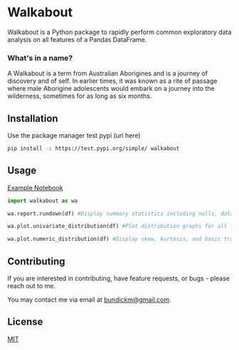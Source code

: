 # Walkabout

Walkabout is a Python package to rapidly perform common exploratory data analysis on all features of a Pandas DataFrame.

### What's in a name?
A Walkabout is a term from Australian Aborigines and is a journey of discovery and of self. In earlier times, it was known as a rite of passage where male Aborigine adolescents would embark on a journey into the wilderness, sometimes for as long as six months.

## Installation

Use the package manager test pypi (url here)

```bash
pip install -i https://test.pypi.org/simple/ walkabout
```

## Usage
[Example Notebook](https://colab.research.google.com/drive/1Tufo97ZclCujjPtHhNoXNkjGKloi6y4S)

```python
import walkabout as wa

wa.report.rundown(df) #Display summary statistics including nulls, data types, unqiue values, and shape

wa.plot.univariate_distribution(df) #Plot distribution graphs for all features

wa.plot.numeric_distribution(df) #Display skew, kurtosis, and basic translation of skew value for all numeric features.
```

## Contributing
If you are interested in contributing, have feature requests, or bugs - please reach out to me.

You may contact me via email at bundickm@gmail.com.

## License
[MIT](https://choosealicense.com/licenses/mit/)
